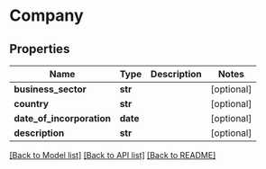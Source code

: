 # Company

## Properties
Name | Type | Description | Notes
------------ | ------------- | ------------- | -------------
**business_sector** | **str** |  | [optional] 
**country** | **str** |  | [optional] 
**date_of_incorporation** | **date** |  | [optional] 
**description** | **str** |  | [optional] 

[[Back to Model list]](../README.md#documentation-for-models) [[Back to API list]](../README.md#documentation-for-api-endpoints) [[Back to README]](../README.md)


